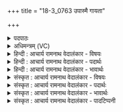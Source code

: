 +++
title = "18-3_0763 उपास्मै गायता"

+++
<details><summary>पदपाठः</summary>

उ꣡प꣢꣯। अ꣣स्मै। गायत। नरः। प꣡व꣢꣯मानाय। इ꣡न्द꣢꣯वे। अ꣣भि꣢। दे꣡वा꣢न्। इ꣡य꣢꣯क्षते। ७६३।
</details>

<details><summary>अधिमन्त्रम् (VC)</summary>

- पवमानः सोमः
- असितः काश्यपो देवलो वा
- गायत्री
- षड्जः
</details>

<details><summary>हिन्दी : आचार्य रामनाथ वेदालंकार - विषयः</summary>

तृतीय ऋचा उत्तरार्चिक के आरम्भ में क्रमाङ्क ६५१ पर परमात्मोपासना के विषय में तथा गुरुओं के शिष्यों के प्रति कर्तव्य के विषय में व्याख्यात की गयी थी। यहाँ जीवात्मा और राजा का विषय वर्णित करते हैं।
</details>

<details><summary>हिन्दी : आचार्य रामनाथ वेदालंकार - पदार्थः</summary>

पदार्थान्वयभाषाः -  प्रथम—जीवात्मा के पक्ष में। हे (नरः) मनुष्यो ! तुम (देवान्) प्रकाशक मन, बुद्धि और ज्ञानेन्द्रिय रूप देवों में (अभि इयक्षते) परस्पर सङ्गति करानेवाले, (पवमानाय) मन को पवित्र करनेवाले (अस्मै) इस (इन्दवे) तेजस्वी जीवात्मा के लिए अर्थात् तेजस्वी जीवात्मा को लक्ष्य करके (गायत) उद्बोधन-गीत गाओ ॥ द्वितीय—राजा के पक्ष में। हे (नरः) राष्ट्र के प्रजाजनो ! तुम (देवान्) विद्वान् जनों की (अभि इयक्षते) पूजा करनेवाले, (पवमानाय) राष्ट्र के प्रदेशों में इधर-उधर सञ्चार करनेवाले (अस्मै) इस (इन्दवे) तेजस्वी, धन-धान्य-दूध आदि से राष्ट्रभूमि को सींचनेवाले राजा के लिए अर्थात् राजा को लक्ष्य करके (गायत) उद्बोधन-गीत तथा अभिनन्दन-गीत गाओ ॥३॥ इस मन्त्र में श्लेषालङ्कार है ॥३॥
</details>

<details><summary>हिन्दी : आचार्य रामनाथ वेदालंकार - भावार्थः</summary>

भावार्थभाषाः -  मनुष्यों को चाहिए कि अपने आत्मा को तथा स्वराष्ट्र के राजा को उद्बोधन देकर वैयक्तिक तथा राष्ट्रिय उन्नति करें ॥३॥ इस खण्ड में मनुष्यों के अभ्युदय और निःश्रेयस के लिए परमात्मा तथा राजा का वर्णन होने से इस खण्ड की पूर्व खण्ड के साथ सङ्गति है ॥ द्वितीय अध्याय में पञ्चम खण्ड समाप्त ॥
</details>

<details><summary>संस्कृत : आचार्य रामनाथ वेदालंकार - विषयः</summary>

तृतीया ऋग् उत्तरार्चिकारम्भे ६५१ क्रमाङ्के परमात्मोपासनाविषये गुरूणां शिष्यान् प्रति कर्त्तव्यविषये च व्याख्याता। अत्र जीवात्मनो नृपतेश्च विषयमाह।
</details>

<details><summary>संस्कृत : आचार्य रामनाथ वेदालंकार - पदार्थः</summary>

पदार्थान्वयभाषाः -  प्रथमः—जीवात्मपक्षे। हे (नरः) मनुष्याः ! यूयम् (देवान्) प्रकाशकान् मनोबुद्धिज्ञानेन्द्रियरूपान् (अभि इयक्षते) परस्परं संगमयित्रे। [अत्र स्वार्थे सन्।] (पवमानाय) मनःपावित्र्यं कुर्वाणाय (अस्मै) एतस्मै (इन्दवे) दीप्तिमते जीवात्मने, दीप्तिमन्तं जीवात्मानमभिलक्ष्य इति भावः (गायत) उद्बोधनगीतानि प्रोच्चारयत ॥ द्वितीयः—नृपतिपक्षे। हे (नरः) राष्ट्रस्य प्रजाजनाः ! यूयम् (देवान्) विदुषो जनान् (अभि इयक्षते) पूजयते, (पवमानाय) राष्ट्रप्रदेशेषु इतस्ततः संचरते। [पवते गतिकर्मा निघं० २।१४।] (अस्मै) एतस्मै (इन्दवे) तेजस्विने धनधान्यदुग्धादिभिः राष्ट्रभूमिक्लेदकाय च नृपतये। [इन्दुः इन्धेरुनत्तेर्वा। निरु० १०।२७।] (गायत) प्रोद्बोधनगीतानि अभिनन्दनगीतानि च प्रोच्चारयत ॥३॥२ अत्र श्लेषालङ्कारः ॥३॥
</details>

<details><summary>संस्कृत : आचार्य रामनाथ वेदालंकार - भावार्थः</summary>

भावार्थभाषाः -  जनैः स्वात्मानं स्वकीयराष्ट्रस्य नृपतिं चोद्बोध्य वैयक्तिको राष्ट्रियश्चोत्कर्षः सम्पादनीयः ॥३॥ अस्मिन् खण्डे जनानामभ्युदयनिःश्रेयसार्थं परमात्मनो नृपतेश्च वर्णनादेतत्खण्डस्य पूर्वखण्डेन सह संगतिरस्ति ॥
</details>

<details><summary>संस्कृत : आचार्य रामनाथ वेदालंकार - पादटिप्पनी</summary>

टिप्पणी:   १. ऋ० ९।११।१, य० ३३।६२, ऋषिः देवलः, देवता सोमः। साम० ६५१। २. यजुर्भाष्ये दयानन्दर्षिर्मन्त्रमिमम् ‘अध्यापकाध्येतारः कथं वर्तेरन्’ इति विषये व्याख्यातवान्।
</details>